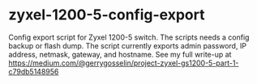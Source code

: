 # zyxel-1200-5-config-export
Config export script for Zyxel 1200-5 switch.
The scripts needs a config backup or flash dump.
The script currently exports admin password, IP address, netmask, gateway, and hostname.
See my full write-up at https://medium.com/@gerrygosselin/project-zyxel-gs1200-5-part-1-c79db5148956

